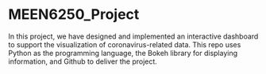 # MEEN6250_Project
In this project, we have designed and implemented an interactive dashboard to support the visualization of coronavirus-related data. 
This repo uses Python as the programming language, the Bokeh library for displaying information, and Github to deliver the project.

